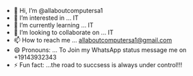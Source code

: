 - 👋 Hi, I’m @allaboutcomputersa1
- 👀 I’m interested in ... IT  
- 🌱 I’m currently learning ... IT 
- 💞️ I’m looking to collaborate on ...  IT  
- 📫 How to reach me ... allaboutcomputersa1@gmail.com    
- 😄 Pronouns: ... To Join my WhatsApp status message me on +19143932343
- ⚡ Fun fact: ...the road to succsess is always under control!!!

<!---
allaboutcomputersa1/allaboutcomputersa1 is a ✨ special ✨ repository because its `README.md` (this file) appears on your GitHub profile.
You can click the Preview link to take a look at your changes.
--->
